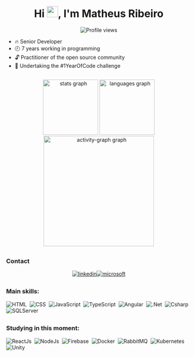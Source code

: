 
<h1 align="center">Hi <img src="https://raw.githubusercontent.com/kaueMarques/kaueMarques/master/hi.gif" height="30px">, I'm Matheus Ribeiro</h1>
<p align="center"> <img src="https://komarev.com/ghpvc/?username=omatheusribeiro&color=lightgrey" alt="Profile views" /> </p>

<div>

- 🔥 Senior Developer
- 🕗 7 years working in programming
- 🔓 Practitioner of the open source community
- 📅 Undertaking the #1YearOfCode challenge
<!-- ✨ More at [omatheusribeiro.com](https://omatheusribeiro.com) -->

</div>

##

<div align="center">
  <img src="https://github-readme-stats.vercel.app/api?username=omatheusribeiro&hide_title=false&hide_rank=false&show_icons=true&include_all_commits=true&count_private=true&disable_animations=false&theme=swift&locale=en&hide_border=false&order=1" height="150" alt="stats graph"  />
  <img src="https://github-readme-stats.vercel.app/api/top-langs?username=omatheusribeiro&locale=en&hide_title=false&layout=compact&card_width=320&langs_count=150&theme=swift&hide_border=false&order=2" height="150" alt="languages graph"  />
  <img src="https://github-readme-activity-graph.vercel.app/graph?username=omatheusribeiro&radius=16&theme=github-light&area=true&order=5&hide_border=false&hide_title=false" height="300" alt="activity-graph graph"  />
</div>

##

### Contact

<p align="left" style="background:yellow">
<div style="display: flex; justify-content: center;">
  <a href="https://www.linkedin.com/in/omatheusribeiro/" target="_blank">
    <img align="center" src="https://img.shields.io/badge/-omatheusribeiro-05122A?style=flat&logo=googlechrome" alt="linkedin"/>
  </a>
  <a href="mailto:omatheusribeiro@outlook.com" target="_blank">
   <img align="center" src="https://img.shields.io/badge/-omatheusribeiro@outlook.com-05122A?style=flat&logo=maildotru" alt="microsoft"/>
  </a>
</div>
</p>

##
  
### Main skills:
![HTML](https://img.shields.io/badge/-HTML-05122A?style=flat&logo=HTML5)&nbsp;
![CSS](https://img.shields.io/badge/-CSS-05122A?style=flat&logo=CSS3&logoColor=1572B6)&nbsp;
![JavaScript](https://img.shields.io/badge/-JavaScript-05122A?style=flat&logo=javascript)&nbsp;
![TypeScript](https://img.shields.io/badge/-TypeScript-05122A?style=flat&logo=typescript)&nbsp;
![Angular](https://img.shields.io/badge/-Angular-05122A?style=flat&logo=angular&logoColor=red)&nbsp;
![.Net](https://img.shields.io/badge/-.Net-05122A?style=flat&logo=.net)&nbsp;
![Csharp](https://img.shields.io/badge/-csharp-05122A?style=flat&logo=c-sharp)&nbsp;
![SQLServer](https://img.shields.io/badge/-SQLServer-05122A?style=flat&logo=amazondocumentdb)&nbsp;

##
  
### Studying in this moment:
![ReactJs](https://img.shields.io/badge/-ReactJs-05122A?style=flat&logo=React)&nbsp;
![NodeJs](https://img.shields.io/badge/-NodeJs-05122A?style=flat&logo=Node.Js)&nbsp;
![Firebase](https://img.shields.io/badge/-Firebase-05122A?style=flat&logo=firebase)&nbsp;
![Docker](https://img.shields.io/badge/-Docker-05122A?style=flat&logo=docker)&nbsp;
![RabbitMQ](https://img.shields.io/badge/-RabbitMQ-05122A?style=flat&logo=rabbitmq)&nbsp;
![Kubernetes](https://img.shields.io/badge/-Kubernetes-05122A?style=flat&logo=kubernetes)&nbsp;
![Unity](https://img.shields.io/badge/-Unity-05122A?style=flat&logo=unity)&nbsp;
